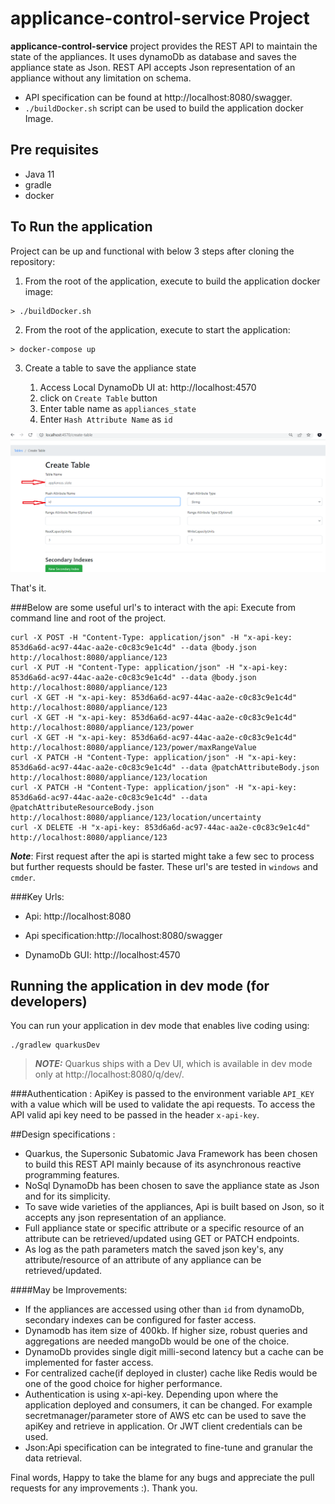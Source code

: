 # applicance-control-service Project

**applicance-control-service** project provides the REST API to maintain the state of the appliances. It uses dynamoDb as database and 
saves the appliance state as Json. REST API accepts Json representation of an appliance without any limitation on schema.

* API specification can be found at http://localhost:8080/swagger.
* ```./buildDocker.sh``` script can be used to build the application docker Image.

## Pre requisites
* Java 11
* gradle
* docker

## To Run the application
Project can be up and functional with below 3 steps after cloning the repository:

1) From the root of the application, execute to build the application docker image:
```shell script
> ./buildDocker.sh
```
2) From the root of the application, execute to start the application:
```
> docker-compose up
```
3) Create a table to save the appliance state

   1) Access Local DynamoDb UI at: http://localhost:4570
   2) click on ``Create Table`` button
   3) Enter table name as ``appliances_state`` 
   4) Enter ``Hash Attribute Name`` as ``id``
   
![img_1.png](img_1.png)

That's it. 

###Below are some useful url's to interact with the api:
Execute from command line and root of the project.  
````aidl
curl -X POST -H "Content-Type: application/json" -H "x-api-key: 853d6a6d-ac97-44ac-aa2e-c0c83c9e1c4d" --data @body.json http://localhost:8080/appliance/123
curl -X PUT -H "Content-Type: application/json" -H "x-api-key: 853d6a6d-ac97-44ac-aa2e-c0c83c9e1c4d" --data @body.json http://localhost:8080/appliance/123
curl -X GET -H "x-api-key: 853d6a6d-ac97-44ac-aa2e-c0c83c9e1c4d" http://localhost:8080/appliance/123
curl -X GET -H "x-api-key: 853d6a6d-ac97-44ac-aa2e-c0c83c9e1c4d" http://localhost:8080/appliance/123/power
curl -X GET -H "x-api-key: 853d6a6d-ac97-44ac-aa2e-c0c83c9e1c4d" http://localhost:8080/appliance/123/power/maxRangeValue
curl -X PATCH -H "Content-Type: application/json" -H "x-api-key: 853d6a6d-ac97-44ac-aa2e-c0c83c9e1c4d" --data @patchAttributeBody.json http://localhost:8080/appliance/123/location
curl -X PATCH -H "Content-Type: application/json" -H "x-api-key: 853d6a6d-ac97-44ac-aa2e-c0c83c9e1c4d" --data @patchAttributeResourceBody.json http://localhost:8080/appliance/123/location/uncertainty
curl -X DELETE -H "x-api-key: 853d6a6d-ac97-44ac-aa2e-c0c83c9e1c4d" http://localhost:8080/appliance/123
````
***Note***: First request after the api is started might take a few sec to process but further requests should be faster.
These url's are tested in ``windows`` and ``cmder``.

###Key Urls:

* Api: http://localhost:8080

* Api specification:http://localhost:8080/swagger

* DynamoDb GUI: http://localhost:4570

## Running the application in dev mode (for developers)

You can run your application in dev mode that enables live coding using:
```shell script
./gradlew quarkusDev
```

> **_NOTE:_**  Quarkus ships with a Dev UI, which is available in dev mode only at http://localhost:8080/q/dev/.

###Authentication :
ApiKey is passed to the environment variable ``API_KEY`` with a value which will be used to validate the api requests.
To access the API valid api key need to be passed in the header ``x-api-key``.

##Design specifications :
* Quarkus, the Supersonic Subatomic Java Framework has been chosen to build this REST API mainly because of its asynchronous reactive programming features.
* NoSql DynamoDb has been chosen to save the appliance state as Json and for its simplicity.
* To save wide varieties of the appliances, Api is built based on Json, so it accepts any json representation of an appliance. 
* Full appliance state or specific attribute or a specific resource of an attribute can be retrieved/updated using GET or PATCH endpoints.
* As log as the path parameters match the saved json key's, any attribute/resource of an attribute of any appliance can be retrieved/updated.

####May be Improvements:
* If the appliances are accessed using other than ``id`` from dynamoDb, secondary indexes can be configured for faster access.
* Dynamodb has item size of 400kb. If higher size, robust queries and aggregations are needed mangoDb would be one of the choice.
* DynamoDb provides single digit milli-second latency but a cache can be implemented for faster access.
* For centralized cache(if deployed in cluster) cache like Redis would be one of the good choice for higher performance.
* Authentication is using x-api-key. Depending upon where the application deployed and consumers, it can be changed.
For example secretmanager/parameter store of AWS etc can be used to save the apiKey and retrieve in application. Or JWT client credentials can be used.
* Json:Api specification can be integrated to fine-tune and granular the data retrieval.

Final words, Happy to take the blame for any bugs and appreciate the pull requests for any improvements :). Thank you.
